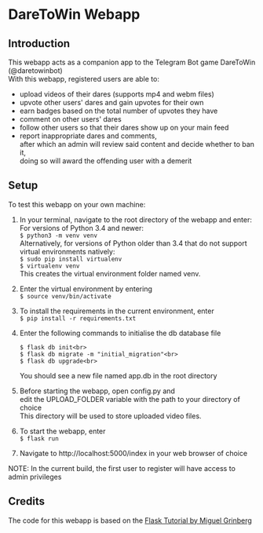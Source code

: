 # DareToWin Webapp

## Introduction

This webapp acts as a companion app to the Telegram Bot game DareToWin (@daretowinbot)<br>
With this webapp, registered users are able to:
* upload videos of their dares (supports mp4 and webm files)
* upvote other users' dares and gain upvotes for their own
* earn badges based on the total number of upvotes they have
* comment on other users' dares
* follow other users so that their dares show up on your main feed
* report inappropriate dares and comments,<br>
  after which an admin will review said content and decide whether to ban it,<br>
  doing so will award the offending user with a demerit

## Setup

To test this webapp on your own machine:

1. In your terminal, navigate to the root directory of the webapp and enter:<br>
    For versions of Python 3.4 and newer:<br>
    `$ python3 -m venv venv`<br>
    Alternatively, for versions of Python older than 3.4 that do not support virtual environments natively:<br>
    `$ sudo pip install virtualenv`<br>
    `$ virtualenv venv`<br>
   This creates the virtual environment folder named venv.<br>

2. Enter the virtual environment by entering<br>
    `$ source venv/bin/activate`<br>
    
3. To install the requirements in the current environment, enter<br>
    `$ pip install -r requirements.txt`<br>
    
4. Enter the following commands to initialise the db database file<br>
    ```
    $ flask db init<br>
    $ flask db migrate -m "initial_migration"<br>
    $ flask db upgrade<br>
    ```
   You should see a new file named app.db in the root directory<br>
   
5. Before starting the webapp, open config.py and <br>
   edit the UPLOAD_FOLDER variable with the path to your directory of choice<br>
   This directory will be used to store uploaded video files.<br>

5. To start the webapp, enter<br>
   `$ flask run`<br>
    
6. Navigate to http://localhost:5000/index in your web browser of choice

NOTE: In the current build, the first user to register will have access to admin privileges

## Credits
The code for this webapp is based on the <a href="https://blog.miguelgrinberg.com/post/the-flask-mega-tutorial-part-i-hello-world" target="_blank">Flask Tutorial by Miguel Grinberg</a>
